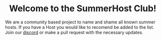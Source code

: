 <h1 style="text-align: center;">Welcome to the SummerHost Club!</h1>

<p>We are a community based project to name and shame all known summer hosts. If you have a Host you would like to recomend be added to the list. Join our <a href="https://discord.gg/jQxSmD2">discord</a> or make a pull request with the necessary updates.</a>